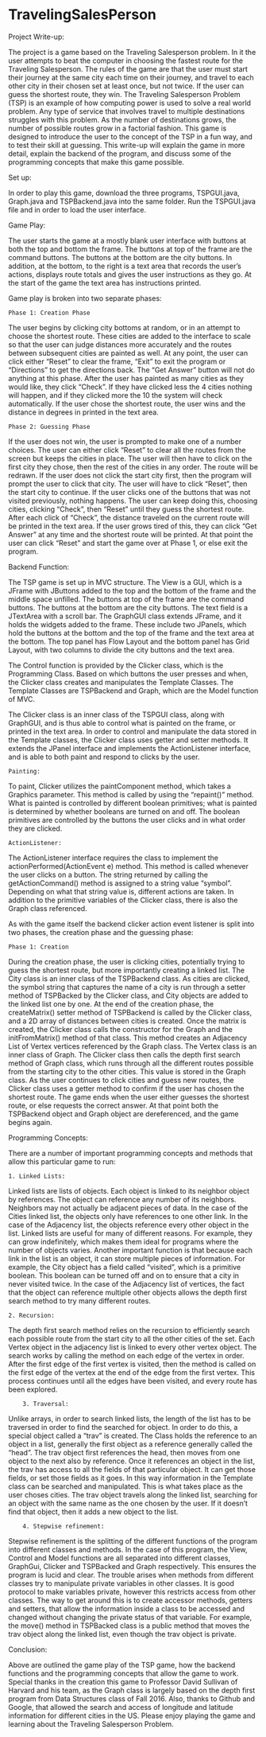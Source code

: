 # TravelingSalesPerson

Project Write-up:

The project is a game based on the Traveling Salesperson problem. In it the user attempts to beat the computer in choosing the fastest route for the Traveling Salesperson. The rules of the game are that the user must start their journey at the same city each time on their journey, and travel to each other city in their chosen set at least once, but not twice. If the user can guess the shortest route, they win. The Traveling Salesperson Problem (TSP) is an example of how computing power is used to solve a real world problem. Any type of service that involves travel to multiple destinations struggles with this problem. As the number of destinations grows, the number of possible routes grow in a factorial fashion. This game is designed to introduce the user to the concept of the TSP in a fun way, and to test their skill at guessing. This write-up will explain the game in more detail, explain the backend of the program, and discuss some of the programming concepts that make this game possible.


Set up:

In order to play this game, download the three programs, TSPGUI.java, Graph.java and TSPBackend.java into the same folder. Run the TSPGUI.java file and in order to load the user interface.

Game Play:
	
The user starts the game at a mostly blank user interface with buttons at both the top and bottom the frame. The buttons at top of the frame are the command buttons. The buttons at the bottom are the city buttons. In addition, at the bottom, to the right is a text area that records the user’s actions, displays route totals and gives the user instructions as they go. At the start of the game the text area has instructions printed.

Game play is broken into two separate phases: 
		
	Phase 1: Creation Phase 

The user begins by clicking city bottoms at random, or in an attempt to choose the shortest route. These cities are added to the interface to scale so that the user can judge distances more accurately and the routes between subsequent cities are painted as well. At any point, the user can click either “Reset” to clear the frame, “Exit” to exit the program or “Directions” to get the directions back. The “Get Answer” button will not do anything at this phase. After the user has painted as many cities as they would like, they click “Check”. If they have clicked less the 4 cities nothing will happen, and if they clicked more the 10 the system will check automatically. If the user chose the shortest route, the user wins and the distance in degrees in printed in the text area.

	Phase 2: Guessing Phase

If the user does not win, the user is prompted to make one of a number choices. The user can either click “Reset” to clear all the routes from the screen but keeps the cities in place. The user will then have to click on the first city they chose, then the rest of the cities in any order. The route will be redrawn. If the user does not click the start city first, then the program will prompt the user to click that city. The user will have to click “Reset”, then the start city to continue. If the user clicks one of the buttons that was not visited previously, nothing happens. The user can keep doing this, choosing cities, clicking “Check”, then “Reset” until they guess the shortest route. After each click of “Check”, the distance traveled on the current route will be printed in the text area. If the user grows tired of this, they can click “Get Answer” at any time and the shortest route will be printed. At that point the user can click “Reset” and start the game over at Phase 1, or else exit the program.

Backend Function:

The TSP game is set up in MVC structure. The View is a GUI, which is a JFrame with JButtons added to the top and the bottom of the frame and the middle space unfilled. The buttons at top of the frame are the command buttons. The buttons at the bottom are the city buttons. The text field is a JTextArea with a scroll bar. The GraphGUI class extends JFrame, and it holds the widgets added to the frame. These include two JPanels, which hold the buttons at the bottom and the top of the frame and the text area at the bottom. The top panel has Flow Layout and the bottom panel has Grid Layout, with two columns to divide the city buttons and the text area.

The Control function is provided by the Clicker class, which is the Programming Class. Based on which buttons the user presses and when, the Clicker class creates and manipulates the Template Classes. The Template Classes are TSPBackend and Graph, which are the Model function of MVC. 

The Clicker class is an inner class of the TSPGUI class, along with GraphGUI, and is thus able to control what is painted on the frame, or printed in the text area. In order to control and manipulate the data stored in the Template classes, the Clicker class uses getter and setter methods. It extends the JPanel interface and implements the ActionListener interface, and is able to both paint and respond to clicks by the user. 

	Painting:

To paint, Clicker utilizes the paintComponent method, which takes a Graphics parameter. This method is called by using the “repaint()” method. What is painted is controlled by different boolean primitives; what is painted is determined by whether booleans are turned on and off. The boolean primitives are controlled by the buttons the user clicks and in what order they are clicked.
	
	ActionListener:

The ActionListener interface requires the class to implement the actionPerformed(ActionEvent e) method. This method is called whenever the user clicks on a button. The string returned by calling the getActionCommand() method is assigned to a string value “symbol”. Depending on what that string value is, different actions are taken. In addition to the primitive variables of the Clicker class, there is also the Graph class referenced.

As with the game itself the backend clicker action event listener is split into two phases, the creation phase and the guessing phase:

	Phase 1: Creation

During the creation phase, the user is clicking cities, potentially trying to guess the shortest route, but more importantly creating a linked list. The City class is an inner class of the TSPBackend class. As cities are clicked, the symbol string that captures the name of a city is run through a setter method of TSPBacked by the Clicker class, and City objects are added to the linked list one by one. At the end of the creation phase, the createMatrix() setter method of TSPBackend is called by the Clicker class, and a 2D array of distances between cities is created. Once the matrix is created, the Clicker class calls the constructor for the Graph and the initFromMatrix() method of that class. This method creates an Adjacency List of Vertex vertices referenced by the Graph class. The Vertex class is an inner class of Graph. The Clicker class then calls the depth first search method of Graph class, which runs through all the different routes possible from the starting city to the other cities. This value is stored in the Graph class.  As the user continues to click cities and guess new routes, the Clicker class uses a getter method to confirm if the user has chosen the shortest route. The game ends when the user either guesses the shortest route, or else requests the correct answer. At that point both the TSPBackend object and Graph object are dereferenced, and the game begins again.

Programming Concepts:

There are a number of important programming concepts and methods that allow this particular game to run:
    
	1. Linked Lists: 
Linked lists are lists of objects. Each object is linked to its neighbor object by references. The object can reference any number of its neighbors. Neighbors may not actually be adjacent pieces of data. In the case of the Cities linked list, the objects only have references to one other link. In the case of the Adjacency list, the objects reference every other object in the list. 
Linked lists are useful for many of different reasons. For example, they can grow indefinitely, which makes them ideal for programs where the number of objects varies. 
Another important function is that because each link in the list is an object, it can store multiple pieces of information. For example, the City object has a field called “visited”, which is a primitive boolean. This boolean can be turned off and on to ensure that a city in never visited twice.
In the case of the Adjacency list of vertices, the fact that the object can reference multiple other objects allows the depth first search method to try many different routes. 
    
	2. Recursion:

The depth first search method relies on the recursion to efficiently search each possible route from the start city to all the other cities of the set. Each Vertex object in the adjacency list is linked to every other vertex object. The search works by calling the method on each edge of the vertex in order. After the first edge of the first vertex is visited, then the method is called on the first edge of the vertex at the end of the edge from the first vertex. This process continues until all the edges have been visited, and every route has been explored.

    	3. Traversal:

Unlike arrays, in order to search linked lists, the length of the list has to be traversed in order to find the searched for object. In order to do this, a special object called a “trav” is created. The Class holds the reference to an object in a list, generally the first object as a reference generally called the “head”. The trav object first references the head, then moves from one object to the next also by reference. Once it references an object in the list, the trav has access to all the fields of that particular object. It can get those fields, or set those fields as it goes. In this way information in the Template class can be searched and manipulated. This is what takes place as the user choses cities. The trav object travels along the linked list, searching for an object with the same name as the one chosen by the user. If it doesn’t find that object, then it adds a new object to the list.

    	4. Stepwise refinement:

Stepwise refinement is the splitting of the different functions of the program into different classes and methods. In the case of this program, the View, Control and Model functions are all separated into different classes, GraphGui, Clicker and TSPBacked and Graph respectively. This ensures the program is lucid and clear. The trouble arises when methods from different classes try to manipulate private variables in other classes. It is good protocol to make variables private, however this restricts access from other classes. The way to get around this is to create accessor methods, getters and setters, that allow the information inside a class to be accessed and changed without changing the private status of that variable. For example, the move() method in TSPBacked class is a public method that moves the trav object along the linked list, even though the trav object is private.

Conclusion:

Above are outlined the game play of the TSP game, how the backend functions and the programming concepts that allow the game to work. Special thanks in the creation this game to Professor David Sullivan of Harvard and his team, as the Graph class is largely based on the depth first program from Data Structures class of Fall 2016. Also, thanks to Github and Google, that allowed the search and access of longitude and latitude information for different cities in the US. Please enjoy playing the game and learning about the Traveling Salesperson Problem.

